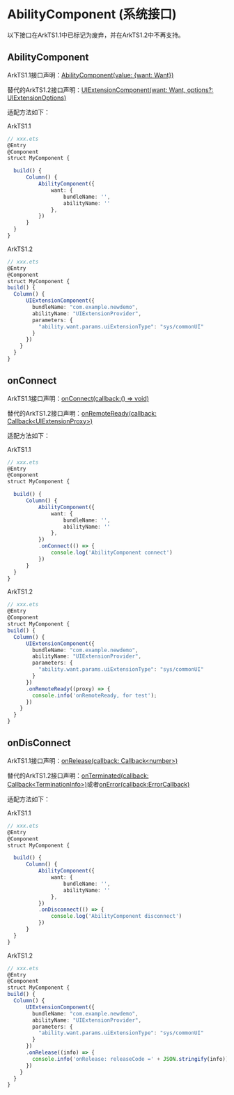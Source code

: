 # AbilityComponent (系统接口)

以下接口在ArkTS1.1中已标记为废弃，并在ArkTS1.2中不再支持。

## AbilityComponent

ArkTS1.1接口声明：[AbilityComponent(value: {want: Want})](../reference/apis-arkui/arkui-ts/ts-container-ability-component-sys.md#接口)

替代的ArkTS1.2接口声明：[UIExtensionComponent(want: Want, options?: UIExtensionOptions)](../reference/apis-arkui/arkui-ts/ts-container-ui-extension-component-sys.md#接口)

适配方法如下：

ArkTS1.1

<!--code_no_check-->
```ts
// xxx.ets
@Entry
@Component
struct MyComponent {

  build() {
      Column() {
          AbilityComponent({
              want: {
                  bundleName: '',
                  abilityName: ''
              },
          })
      }
  }
}
```

ArkTS1.2
<!--code_no_check-->
```ts
// xxx.ets
@Entry
@Component
struct MyComponent {
build() {
  Column() {
      UIExtensionComponent({
        bundleName: "com.example.newdemo",
        abilityName: "UIExtensionProvider",
        parameters: {
          "ability.want.params.uiExtensionType": "sys/commonUI"
        }
      })
    }
  }
}
```

## onConnect

ArkTS1.1接口声明：[onConnect(callback:()&nbsp;=&gt;&nbsp;void)](../reference/apis-arkui/arkui-ts/ts-container-ability-component-sys.md#onconnect)

替代的ArkTS1.2接口声明：[onRemoteReady(callback: Callback\<UIExtensionProxy>)](../reference/apis-arkui/arkui-ts/ts-container-ui-extension-component-sys.md#onremoteready)

适配方法如下：

ArkTS1.1

<!--code_no_check-->
```ts
// xxx.ets
@Entry
@Component
struct MyComponent {

  build() {
      Column() {
          AbilityComponent({
              want: {
                  bundleName: '',
                  abilityName: ''
              },
          })
          .onConnect(() => {
              console.log('AbilityComponent connect')
          })
      }
  }
}
```

ArkTS1.2
<!--code_no_check-->
```ts
// xxx.ets
@Entry
@Component
struct MyComponent {
build() {
  Column() {
      UIExtensionComponent({
        bundleName: "com.example.newdemo",
        abilityName: "UIExtensionProvider",
        parameters: {
          "ability.want.params.uiExtensionType": "sys/commonUI"
        }
      })
      .onRemoteReady((proxy) => {
        console.info('onRemoteReady, for test');
      })
    }
  }
}
```

## onDisConnect

ArkTS1.1接口声明：[onRelease(callback: Callback\<number>)](../reference/apis-arkui/arkui-ts/ts-container-ui-extension-component-sys.md#onreleasedeprecated)

替代的ArkTS1.2接口声明：[onTerminated(callback: Callback&lt;TerminationInfo&gt;)](../reference/apis-arkui/arkui-ts/ts-container-ui-extension-component-sys.md#onterminated12)或者[onError(callback:ErrorCallback)](../reference/apis-arkui/arkui-ts/ts-container-ui-extension-component-sys.md#onerror)

适配方法如下：

ArkTS1.1

<!--code_no_check-->
```ts
// xxx.ets
@Entry
@Component
struct MyComponent {

  build() {
      Column() {
          AbilityComponent({
              want: {
                  bundleName: '',
                  abilityName: ''
              },
          })
          .onDisconnect(() => {
              console.log('AbilityComponent disconnect')
          })
      }
  }
}
```

ArkTS1.2
<!--code_no_check-->
```ts
// xxx.ets
@Entry
@Component
struct MyComponent {
build() {
  Column() {
      UIExtensionComponent({
        bundleName: "com.example.newdemo",
        abilityName: "UIExtensionProvider",
        parameters: {
          "ability.want.params.uiExtensionType": "sys/commonUI"
        }
      })
      .onRelease((info) => {
        console.info('onRelease: releaseCode =' + JSON.stringify(info));
      })
    }
  }
}
```